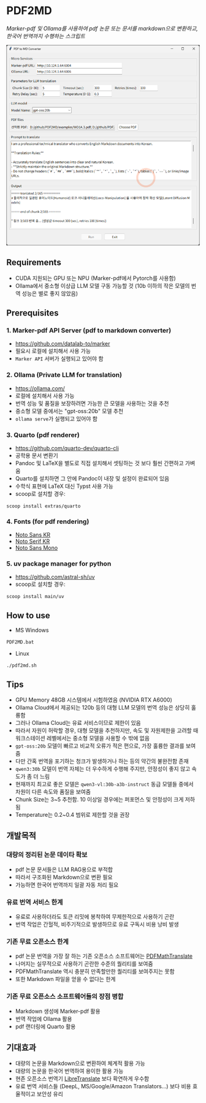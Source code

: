 # PDF2MD

_Marker-pdf 및 Ollama를 사용하여 pdf 논문 또는 문서를 markdown으로 변환하고, 한국어 번역까지 수행하는 스크립트_

![](PDF2MD.png)

## Requirements
* CUDA 지원되는 GPU 또는 NPU (Marker-pdf에서 Pytorch를 사용함)
* Ollama에서 중소형 이상급 LLM 모델 구동 가능할 것 (10b 이하의 작은 모델의 번역 성능은 별로 좋지 않았음)


## Prerequisites

### 1. Marker-pdf API Server (pdf to markdown converter)
* https://github.com/datalab-to/marker
* 필요시 로컬에 설치해서 사용 가능
* `Marker API` 서버가 실행되고 있어야 함

### 2. Ollama (Private LLM for translation)
* https://ollama.com/
* 로컬에 설치해서 사용 가능
* 번역 성능 및 품질을 보장하려면 가능한 큰 모델을 사용하는 것을 추천
* 중소형 모델 중에서는 "gpt-oss:20b" 모델 추천
* `ollama serve`가 실행되고 있어야 함

### 3. Quarto (pdf renderer)
* https://github.com/quarto-dev/quarto-cli
* 공학용 문서 변환기
* Pandoc 및 LaTeX을 별도로 직접 설치해서 셋팅하는 것 보다 훨씬 간편하고 가벼움
* Quarto를 설치하면 그 안에 Pandoc이 내장 및 설정이 완료되어 있음
* 수학식 표현에 LaTeX 대신 Typst 사용 가능
* scoop로 설치할 경우:

```
scoop install extras/quarto
```

### 4. Fonts (for pdf rendering)
* [Noto Sans KR](https://fonts.google.com/noto/specimen/Noto+Sans+KR?selection.family=Noto+Sans+KR:wght@100..900|Noto+Serif+KR:wght@200..900)
* [Noto Serif KR](https://fonts.google.com/noto/specimen/Noto+Serif+KR?selection.family=Noto+Sans+KR:wght@100..900|Noto+Serif+KR:wght@200..900)
* [Noto Sans Mono](https://fonts.google.com/selection?selection.family=Noto+Sans+KR:wght@100..900|Noto+Serif+KR:wght@200..900&query=Noto+Sans+Mono+KR)

### 5. uv package manager for python
* https://github.com/astral-sh/uv
* scoop로 설치할 경우:

```
scoop install main/uv
```


## How to use

* MS Windows

```
PDF2MD.bat
```

* Linux

```
./pdf2md.sh
```

## Tips
* GPU Memory 48GB 시스템에서 시험하였음 (NVIDIA RTX A6000)
* Ollama Cloud에서 제공되는 120b 등의 대형 LLM 모델의 번역 성능은 상당히 훌륭함
* 그러나 Ollama Cloud는 유료 서비스이므로 제한이 있음
* 따라서 자원이 허락할 경우, 대형 모델을 추천하지만, 속도 및 자원제한을 고려할 때 워크스테이션 레벨에서는 중소형 모델을 사용할 수 밖에 없음
* `gpt-oss:20b` 모델이 빠르고 비교적 오류가 적은 편으로, 가장 훌륭한 결과를 보여줌
* 다만 간혹 번역을 포기하는 청크가 발생하거나 하는 등의 약간의 불완전함 존재
* `qwen3:30b` 모델이 번역 자체는 더 우수하게 수행해 주지만, 안정성이 좋지 않고 속도가 좀 더 느림
* 현재까지 최고로 좋은 모델은 `qwen3-vl:30b-a3b-instruct` 동급 모델들 중에서 차원이 다른 속도와 품질을 보여줌
* Chunk Size는 3~5 추천함.  10 이상일 경우에는 퍼포먼스 및 안정성이 크게 저하됨
* Temperature는 0.2~0.4 범위로 제한할 것을 권장


## 개발목적

### 대량의 정리된 논문 데이타 확보
* pdf 논문 문서들은 LLM RAG용으로 부적합
* 따라서 구조화된 Markdown으로 변환 필요
* 가능하면 한국어 번역까지 일괄 자동 처리 필요

### 유료 번역 서비스 한계
* 유료로 사용하더라도 토큰 리밋에 봉착하여 무제한적으로 사용하기 곤란
* 번역 작업은 간헐적, 비주기적으로 발생하므로 유료 구독시 비용 낭비 발생

### 기존 무료 오픈소스 한계
* pdf 논문 번역을 가장 잘 하는 기존 오픈소스 소프트웨어는 [PDFMathTranslate](https://github.com/Byaidu/PDFMathTranslate)
* 나머지는 실무적으로 사용하기 곤란한 수준의 퀄리티를 보여줌
* PDFMathTranslate 역시 충분히 만족할만한 퀄리티를 보여주지는 못함
* 또한 Markdown 파일을 얻을 수 없다는 한계

### 기존 무료 오픈소스 소프트웨어들의 장점 병합
* Markdown 생성에 Marker-pdf 활용
* 번역 작업에 Ollama 활용
* pdf 랜더링에 Quarto 활용


## 기대효과

* 대량의 논문을 Markdown으로 변환하여 체계적 활용 가능
* 대량의 논문을 한국어 번역하여 용이한 활용 가능
* 현존 오픈소스 번역기 [LibreTranslate](https://ko.libretranslate.com) 보다 확연하게 우수함
* 유료 번역 서비스들 (DeepL, MS/Google/Amazon Translators...) 보다 비용 효율적이고 보안성 유리

